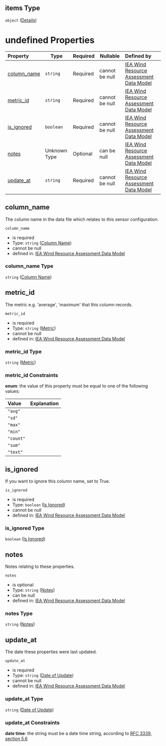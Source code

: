 ## items Type

`object` ([Details](iea43_wra_data_model-properties-measurement-location-items-properties-measurement-point-items-properties-sensor-configuration-items-properties-column-names-items.md))

# undefined Properties

| Property                    | Type         | Required | Nullable       | Defined by                                                                                                                                                                                                                                                                                                                                                                                                                                                                                                       |
| :-------------------------- | ------------ | -------- | -------------- | :--------------------------------------------------------------------------------------------------------------------------------------------------------------------------------------------------------------------------------------------------------------------------------------------------------------------------------------------------------------------------------------------------------------------------------------------------------------------------------------------------------------- |
| [column_name](#column_name) | `string`     | Required | cannot be null | [IEA Wind Resource Assessment Data Model](iea43_wra_data_model-properties-measurement-location-items-properties-measurement-point-items-properties-sensor-configuration-items-properties-column-names-items-properties-column-name.md "https&#x3A;//github.com/IEA-Task-43/digital_wra_data_standard/tree/master/iea43_wra_data_model.schema.json#/properties/measurement_location/items/properties/measurement_point/items/properties/sensor_config/items/properties/column_name/items/properties/column_name") |
| [metric_id](#metric_id)     | `string`     | Required | cannot be null | [IEA Wind Resource Assessment Data Model](iea43_wra_data_model-properties-measurement-location-items-properties-measurement-point-items-properties-sensor-configuration-items-properties-column-names-items-properties-metric.md "https&#x3A;//github.com/IEA-Task-43/digital_wra_data_standard/tree/master/iea43_wra_data_model.schema.json#/properties/measurement_location/items/properties/measurement_point/items/properties/sensor_config/items/properties/column_name/items/properties/metric_id")        |
| [is_ignored](#is_ignored)   | `boolean`    | Required | cannot be null | [IEA Wind Resource Assessment Data Model](iea43_wra_data_model-properties-measurement-location-items-properties-measurement-point-items-properties-sensor-configuration-items-properties-column-names-items-properties-is-ignored.md "https&#x3A;//github.com/IEA-Task-43/digital_wra_data_standard/tree/master/iea43_wra_data_model.schema.json#/properties/measurement_location/items/properties/measurement_point/items/properties/sensor_config/items/properties/column_name/items/properties/is_ignored")   |
| [notes](#notes)             | Unknown Type | Optional | can be null    | [IEA Wind Resource Assessment Data Model](iea43_wra_data_model-definitions-notes.md "https&#x3A;//github.com/IEA-Task-43/digital_wra_data_standard/tree/master/iea43_wra_data_model.schema.json#/properties/measurement_location/items/properties/measurement_point/items/properties/sensor_config/items/properties/column_name/items/properties/notes")                                                                                                                                                         |
| [update_at](#update_at)     | `string`     | Required | cannot be null | [IEA Wind Resource Assessment Data Model](iea43_wra_data_model-definitions-date-of-update.md "https&#x3A;//github.com/IEA-Task-43/digital_wra_data_standard/tree/master/iea43_wra_data_model.schema.json#/properties/measurement_location/items/properties/measurement_point/items/properties/sensor_config/items/properties/column_name/items/properties/update_at")                                                                                                                                            |

## column_name

The column name in the data file which relates to this sensor configuration.


`column_name`

-   is required
-   Type: `string` ([Column Name](iea43_wra_data_model-properties-measurement-location-items-properties-measurement-point-items-properties-sensor-configuration-items-properties-column-names-items-properties-column-name.md))
-   cannot be null
-   defined in: [IEA Wind Resource Assessment Data Model](iea43_wra_data_model-properties-measurement-location-items-properties-measurement-point-items-properties-sensor-configuration-items-properties-column-names-items-properties-column-name.md "https&#x3A;//github.com/IEA-Task-43/digital_wra_data_standard/tree/master/iea43_wra_data_model.schema.json#/properties/measurement_location/items/properties/measurement_point/items/properties/sensor_config/items/properties/column_name/items/properties/column_name")

### column_name Type

`string` ([Column Name](iea43_wra_data_model-properties-measurement-location-items-properties-measurement-point-items-properties-sensor-configuration-items-properties-column-names-items-properties-column-name.md))

## metric_id

The metric e.g. 'average', 'maximum' that this column records.


`metric_id`

-   is required
-   Type: `string` ([Metric](iea43_wra_data_model-properties-measurement-location-items-properties-measurement-point-items-properties-sensor-configuration-items-properties-column-names-items-properties-metric.md))
-   cannot be null
-   defined in: [IEA Wind Resource Assessment Data Model](iea43_wra_data_model-properties-measurement-location-items-properties-measurement-point-items-properties-sensor-configuration-items-properties-column-names-items-properties-metric.md "https&#x3A;//github.com/IEA-Task-43/digital_wra_data_standard/tree/master/iea43_wra_data_model.schema.json#/properties/measurement_location/items/properties/measurement_point/items/properties/sensor_config/items/properties/column_name/items/properties/metric_id")

### metric_id Type

`string` ([Metric](iea43_wra_data_model-properties-measurement-location-items-properties-measurement-point-items-properties-sensor-configuration-items-properties-column-names-items-properties-metric.md))

### metric_id Constraints

**enum**: the value of this property must be equal to one of the following values:

| Value     | Explanation |
| :-------- | ----------- |
| `"avg"`   |             |
| `"sd"`    |             |
| `"max"`   |             |
| `"min"`   |             |
| `"count"` |             |
| `"sum"`   |             |
| `"text"`  |             |

## is_ignored

If you want to ignore this column name, set to True.


`is_ignored`

-   is required
-   Type: `boolean` ([Is Ignored](iea43_wra_data_model-properties-measurement-location-items-properties-measurement-point-items-properties-sensor-configuration-items-properties-column-names-items-properties-is-ignored.md))
-   cannot be null
-   defined in: [IEA Wind Resource Assessment Data Model](iea43_wra_data_model-properties-measurement-location-items-properties-measurement-point-items-properties-sensor-configuration-items-properties-column-names-items-properties-is-ignored.md "https&#x3A;//github.com/IEA-Task-43/digital_wra_data_standard/tree/master/iea43_wra_data_model.schema.json#/properties/measurement_location/items/properties/measurement_point/items/properties/sensor_config/items/properties/column_name/items/properties/is_ignored")

### is_ignored Type

`boolean` ([Is Ignored](iea43_wra_data_model-properties-measurement-location-items-properties-measurement-point-items-properties-sensor-configuration-items-properties-column-names-items-properties-is-ignored.md))

## notes

Notes relating to these properties.


`notes`

-   is optional
-   Type: `string` ([Notes](iea43_wra_data_model-definitions-notes.md))
-   can be null
-   defined in: [IEA Wind Resource Assessment Data Model](iea43_wra_data_model-definitions-notes.md "https&#x3A;//github.com/IEA-Task-43/digital_wra_data_standard/tree/master/iea43_wra_data_model.schema.json#/properties/measurement_location/items/properties/measurement_point/items/properties/sensor_config/items/properties/column_name/items/properties/notes")

### notes Type

`string` ([Notes](iea43_wra_data_model-definitions-notes.md))

## update_at

The date these properties were last updated.


`update_at`

-   is required
-   Type: `string` ([Date of Update](iea43_wra_data_model-definitions-date-of-update.md))
-   cannot be null
-   defined in: [IEA Wind Resource Assessment Data Model](iea43_wra_data_model-definitions-date-of-update.md "https&#x3A;//github.com/IEA-Task-43/digital_wra_data_standard/tree/master/iea43_wra_data_model.schema.json#/properties/measurement_location/items/properties/measurement_point/items/properties/sensor_config/items/properties/column_name/items/properties/update_at")

### update_at Type

`string` ([Date of Update](iea43_wra_data_model-definitions-date-of-update.md))

### update_at Constraints

**date time**: the string must be a date time string, according to [RFC 3339, section 5.6](https://tools.ietf.org/html/rfc3339 "check the specification")
